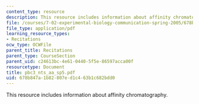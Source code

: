 ```yaml
---
content_type: resource
description: This resource includes information about affinity chromatography.
file: /courses/7-02-experimental-biology-communication-spring-2005/678b847a1b82807ed1c463b1c682bdd0_pbc3_nts_aa_sp5.pdf
file_type: application/pdf
learning_resource_types:
- Recitations
ocw_type: OCWFile
parent_title: Recitations
parent_type: CourseSection
parent_uid: c24613bc-4e61-0440-5f5e-86597acca00f
resourcetype: Document
title: pbc3_nts_aa_sp5.pdf
uid: 678b847a-1b82-807e-d1c4-63b1c682bdd0
---
```

This resource includes information about affinity chromatography.

